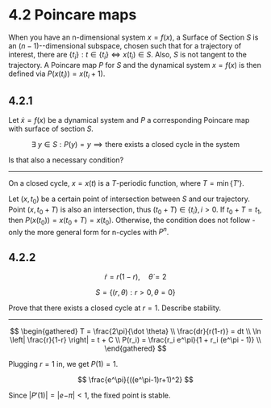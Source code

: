 # 4.2 Poincare maps

When you have an n-dimensional system $x = f(x)$, a Surface of Section $S$ is an
$(n-1)$--dimensional subspace, chosen such that for a trajectory of interest,
there are $\{t_i\}: t \in \{t_i\} \iff x(t_i) \in S$. Also, $S$ is not tangent 
to the trajectory. A Poincare map $P$ for $S$ and the dynamical system $x=f(x)$ 
is then defined via $P(x(t_i)) = x(t_i+1)$.

## 4.2.1

Let $\dot x = f(x)$ be a dynamical system and $P$ a corresponding Poincare map
with surface of section $S$.

$$
\exists \ y \in S: P(y) = y
\implies
\text{there exists a closed cycle in the system}
$$

Is that also a necessary condition?

---

On a closed cycle, $x=x(t)$ is a $T$-periodic function, where $T=\min \{T'\}$.

Let $(x,t_0)$ be a certain point of intersection between $S$ and our trajectory.
Point $(x,t_0+T)$ is also an intersection, thus $(t_0 + T) \in \{t_i\}, i>0$.
If $t_0 + T = t_1$, then $P(x(t_0)) = x(t_0 + T) = x(t_0)$.
Otherwise, the condition does not follow - only the more general form for 
n-cycles with $P^n$.

## 4.2.2

$$
\dot r = r (1-r), \quad \dot \theta = 2
$$

$$
S = \{(r,\theta): r>0, \theta=0\}
$$

Prove that there exists a closed cycle at $r = 1$. Describe stability.

---

$$
\begin{gathered}
    T = \frac{2\pi}{\dot \theta} \\
    \frac{dr}{r(1-r)} = dt \\
    \ln \left| \frac{r}{1-r} \right| = t + C \\
    P(r_i) = \frac{r_i e^\pi}{1 + r_i (e^\pi - 1)} \\
\end{gathered}
$$

Plugging $r=1$ in, we get $P(1) = 1$. 

$$
\frac{e^\pi}{((e^\pi-1)r+1)^2}
$$

Since $|P'(1)| = |e{-\pi}| < 1$, the fixed point is stable.
